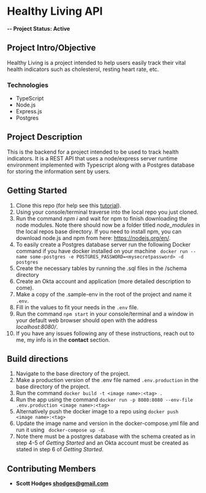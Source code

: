 
# Healthy Living API

#### -- Project Status: Active

## Project Intro/Objective
Healthy Living is a project intended to help users easily track their vital health indicators such as cholesterol, resting heart rate, etc.

### Technologies
* TypeScript
* Node.js
* Express.js
* Postgres

## Project Description
This is the backend for a project intended to be used to track health indicators. It is a REST API that uses a node/express server runtime environment implemented with Typescript along with a Postgres database for storing the information sent by users. 


## Getting Started

1. Clone this repo (for help see this [tutorial](https://help.github.com/articles/cloning-a-repository/)).
2. Using your console/terminal traverse into the local repo you just cloned.
3. Run the command *npm i* and wait for npm to finish downloading the node modules. Note there should now be a folder titled *node_modules* in the local repos base directory. If you need to install npm, you can download node.js and npm from here: https://nodejs.org/en/.
4. To easily create a Postgres database server run the following Docker command if you have docker installed on your machine ```` docker run --name some-postgres -e POSTGRES_PASSWORD=<mysecretpassword> -d postgres````
5. Create the necessary tables by running the .sql files in the /schema directory
6. Create an Okta account and application (more detailed description to come).
5. Make a copy of the .sample-env in the root of the project and name it `.env`.
6. Fill in the values to fit your needs in the `.env` file.
7. Run the command `npm start` in your console/terminal and a window in your default web browser should open with the address *localhost:8080/*.
8. If you have any issues following any of these instructions, reach out to me, my info is in the **contact** section.

## Build directions
1. Navigate to the base directory of the project.
2. Make a production version of the .env file named `.env.production` in the base directory of the project.
2. Run the command `docker build -t <image name>:<tag> .`
3. Run the app using the command ````docker run -p 8080:8080 --env-file .env.production <image name>:<tag>````
4. Alternatively push the docker image to a repo using ````docker push  <image name>:<tag>```` 
5. Update the image name and version in the docker-compose.yml file and run it using ```` docker-compose up -d````.
6. Note there must be a postgres database with the schema created as in step 4-5 of *Getting Started* and an Okta account must be created as stated in step 6 of *Getting Started*.


## Contributing Members
* **Scott Hodges shodges@gmail.com**
